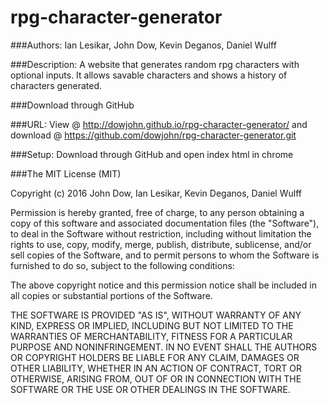 # rpg-character-generator

###Authors: Ian Lesikar, John Dow, Kevin Deganos, Daniel Wulff

###Description: A website that generates random rpg characters with optional inputs. It allows savable characters and shows a history of characters generated.

###Download through GitHub

###URL: View @ http://dowjohn.github.io/rpg-character-generator/ and download @ https://github.com/dowjohn/rpg-character-generator.git

###Setup: Download through GitHub and open index html in chrome

###The MIT License (MIT)

Copyright (c) 2016 John Dow, Ian Lesikar, Kevin Deganos, Daniel Wulff

Permission is hereby granted, free of charge, to any person obtaining a copy of this software and associated documentation files (the "Software"), to deal in the Software without restriction, including without limitation the rights to use, copy, modify, merge, publish, distribute, sublicense, and/or sell copies of the Software, and to permit persons to whom the Software is furnished to do so, subject to the following conditions:

The above copyright notice and this permission notice shall be included in all copies or substantial portions of the Software.

THE SOFTWARE IS PROVIDED "AS IS", WITHOUT WARRANTY OF ANY KIND, EXPRESS OR IMPLIED, INCLUDING BUT NOT LIMITED TO THE WARRANTIES OF MERCHANTABILITY, FITNESS FOR A PARTICULAR PURPOSE AND NONINFRINGEMENT. IN NO EVENT SHALL THE AUTHORS OR COPYRIGHT HOLDERS BE LIABLE FOR ANY CLAIM, DAMAGES OR OTHER LIABILITY, WHETHER IN AN ACTION OF CONTRACT, TORT OR OTHERWISE, ARISING FROM, OUT OF OR IN CONNECTION WITH THE SOFTWARE OR THE USE OR OTHER DEALINGS IN THE SOFTWARE.
